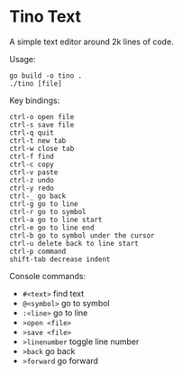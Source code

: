 # Tino Text

A simple text editor around 2k lines of code.

Usage:
```
go build -o tino .
./tino [file]
```

Key bindings:
```
ctrl-o open file
ctrl-s save file
ctrl-q quit
ctrl-t new tab
ctrl-w close tab
ctrl-f find
ctrl-c copy
ctrl-v paste
ctrl-z undo
ctrl-y redo
ctrl-_ go back
ctrl-g go to line
ctrl-r go to symbol
ctrl-a go to line start
ctrl-e go to line end
ctrl-b go to symbol under the cursor
ctrl-u delete back to line start
ctrl-p command
shift-tab decrease indent
```

Console commands:
- `#<text>` find text
- `@<symbol>` go to symbol
- `:<line>` go to line
- `>open <file>`
- `>save <file>`
- `>linenumber` toggle line number
- `>back` go back
- `>forward` go forward
